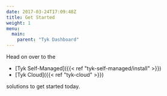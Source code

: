 ```yaml
---
date: 2017-03-24T17:09:48Z
title: Get Started
weight: 1
menu:
  main:
    parent: "Tyk Dashboard"
---
```


Head on over to the

- [Tyk Self-Managed]({{< ref "tyk-self-managed/install" >}})
- [Tyk Cloud]({{< ref "tyk-cloud" >}})

solutions to get started today.
